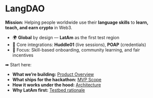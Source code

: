 # LangDAO

**Mission:** Helping people worldwide use their **language skills** to **learn, teach, and earn crypto** in Web3.

- 🌍 **Global** by design — **LatAm** as the first test region
- 🧩 Core integrations: **Huddle01** (live sessions), **POAP** (credentials)
- 🎯 Focus: Skill-based onboarding, community learning, and fair incentives

➡ Start here:

- **What we’re building:** [Product Overview](product/overview.md)
- **What ships for the hackathon:** [MVP Scope](product/scope-mvp.md)
- **How it works under the hood:** [Architecture](/tech/architecture.md)
- **Why LatAm first:** [Testbed rationale](product/testbed-latam.md)
